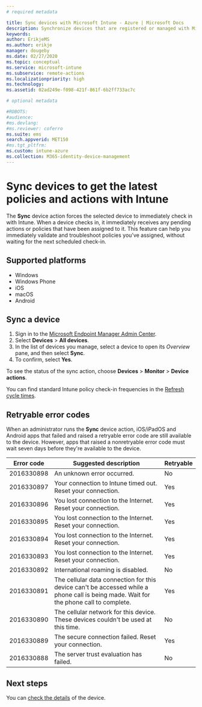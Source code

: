 ```yaml
---
# required metadata

title: Sync devices with Microsoft Intune - Azure | Microsoft Docs
description: Synchronize devices that are registered or managed with Microsoft Intune to get the latest policies and actions. Includes the steps to sync by using the Azure portal, and lists the error codes that can be retried.
keywords:
author: ErikjeMS
ms.author: erikje
manager: dougeby
ms.date: 02/27/2020
ms.topic: conceptual
ms.service: microsoft-intune
ms.subservice: remote-actions
ms.localizationpriority: high
ms.technology:
ms.assetid: 02ad249e-f098-421f-861f-6b2ff733ac7c

# optional metadata

#ROBOTS:
#audience:
#ms.devlang:
#ms.reviewer: coferro
ms.suite: ems
search.appverid: MET150
#ms.tgt_pltfrm:
ms.custom: intune-azure
ms.collection: M365-identity-device-management
---
```


# Sync devices to get the latest policies and actions with Intune


The **Sync** device action forces the selected device to immediately check in with Intune. When a device checks in, it immediately receives any pending actions or policies that have been assigned to it. This feature can help you immediately validate and troubleshoot policies you’ve assigned, without waiting for the next scheduled check-in.

## Supported platforms

- Windows
- Windows Phone
- iOS
- macOS
- Android

## Sync a device

1. Sign in to the [Microsoft Endpoint Manager Admin Center](https://go.microsoft.com/fwlink/?linkid=2109431). 
3. Select **Devices** > **All devices**.
4. In the list of devices you manage, select a device to open its *Overview* pane, and then select **Sync**.
5. To confirm, select **Yes**.

To see the status of the sync action, choose **Devices** > **Monitor** > **Device actions**.

You can find standard Intune policy check-in frequencies in the [Refresh cycle times](../configuration/device-profile-troubleshoot.md#how-long-does-it-take-for-devices-to-get-a-policy-profile-or-app-after-they-are-assigned).

## Retryable error codes

When an administrator runs the **Sync** device action, iOS/iPadOS and Android apps that failed and raised a retryable error code are still available to the device. However, apps that raised a nonretryable error code must wait seven days before they're available to the device.


| Error code  | Suggested description | Retryable |
|---|---|---|
| 2016330898 | An unknown error occurred. | No |
| 2016330897 | Your connection to Intune timed out. Reset your connection. | Yes |
| 2016330896 | You lost connection to the Internet. Reset your connection. | Yes |
| 2016330895 | You lost connection to the Internet. Reset your connection. | Yes |
| 2016330894 | You lost connection to the Internet. Reset your connection. | Yes |
| 2016330893 | You lost connection to the Internet. Reset your connection. | Yes|
| 2016330892 | International roaming is disabled. | No|
| 2016330891 | The cellular data connection for this device can't be accessed while a phone call is being made. Wait for the phone call to complete. | Yes|
| 2016330890 | The cellular network for this device. These devices couldn't be used at this time. | No|
| 2016330889 | The secure connection failed. Reset your connection. | Yes|
| 2016330888 | The server trust evaluation has failed. | No|

## Next steps

You can [check the details](device-inventory.md) of the device.
 

